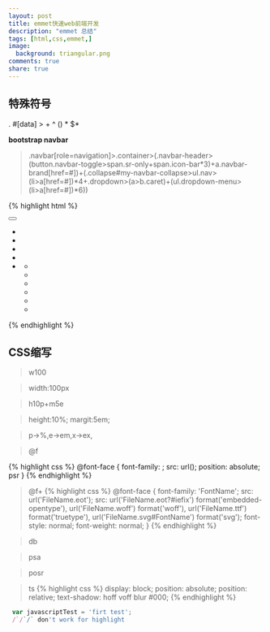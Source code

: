 ```yaml
---
layout: post
title: emmet快速web前端开发
description: "emmet 总结"
tags: [html,css,emmet,]
image:
  background: triangular.png
comments: true
share: true
---
```


## 特殊符号 ##

. #[data] > + ^ () * $*

**bootstrap navbar**

> .navbar[role=navigation]>.container>(.navbar-header>(button.navbar-toggle>span.sr-only+span.icon-bar*3)+a.navbar-brand[href=#])+(.collapse#my-navbar-collapse>ul.nav>(li>a[href=#])*4+.dropdown>(a>b.caret)+(ul.dropdown-menu>(li>a[href=#])*6))

<!--more-->

{% highlight html %}
<div class="navbar" role="navigation">
    <div class="container">
        <div class="navbar-header">
            <button class="navbar-toggle">
				<span class="sr-only"></span>
				<span class="icon-bar"></span>
				<span class="icon-bar"></span>
				<span class="icon-bar"></span>
			</button>
            <a class="navbar-brand" href="#"></a>
		</div>
        <div class="collapse" id="my-navbar-collapse">
            <ul class="nav">
                <li><a href="#"></a></li>
                <li><a href="#"></a></li>
                <li><a href="#"></a></li>
                <li><a href="#"></a></li>
                <li class="dropdown"><a href=""><b class="caret"></b></a>
                    <ul class="dropdown-menu">
                        <li><a href="#"></a></li>
                        <li><a href="#"></a></li>
                        <li><a href="#"></a></li>
                        <li><a href="#"></a></li>
                        <li><a href="#"></a></li>
                        <li><a href="#"></a></li>
                    </ul>
                </li>
            </ul>
        </div>
    </div>
</div>
{% endhighlight %} 

## CSS缩写 ##

> w100

> width:100px

> h10p+m5e

> height:10%;
> margit:5em;

> p->%,e->em,x->ex,

>@f

{% highlight css %}
@font-face {
    font-family: ;
    src: url();
    position: absolute;
    psr
}
{% endhighlight %}

> @f+
{% highlight css %}
@font-face {
    font-family: 'FontName';
    src: url('FileName.eot');
    src: url('FileName.eot?#iefix') format('embedded-opentype'), url('FileName.woff') format('woff'), url('FileName.ttf') format('truetype'), url('FileName.svg#FontName') format('svg');
    font-style: normal;
    font-weight: normal;
}
{% endhighlight %}

> db

> psa

> posr

> ts
{% highlight css %}
 display: block;
    position: absolute;
    position: relative;
    text-shadow: hoff voff blur #000;
{% endhighlight %}

``` javascript
 var javascriptTest = 'firt test';
 /`/`/` don't work for highlight
```





